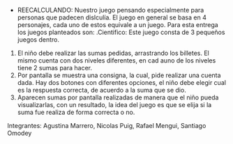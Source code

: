 - REECALCULANDO: 
Nuestro juego pensando especialmente para personas que padecen dislculía.
El juego en general se basa en 4 personajes, cada uno de estos equivale a un juego. 
Para esta entrega los juegos planteados son:
.Cientifico: Este juego consta de 3 pequeños juegos dentro.
1)  El niño debe realizar las sumas pedidas, arrastrando los billetes. El mismo cuenta con dos niveles diferentes, en cad auno de los niveles tiene 2 sumas para hacer. 
2) Por pantalla se muestra una consigna, la cual, pide realizar una cuenta dada. Hay dos botones con diferentes opciones, el niño debe elegir cual es la respuesta correcta, de acuerdo a la suma que se dio. 
3) Aparecen sumas por pantalla realizadas de manera que el niño pueda visualizarlas, con un resultado, la idea del juego es que se elija si la suma fue realiza de forma correcta o no. 

Integrantes: Agustina Marrero, Nicolas Puig, Rafael Mengui, Santiago Omodey